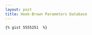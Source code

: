```yaml
---
layout: post
title: Hoek-Brown Parameters Database
---
```




```
{% gist 5555251  %}
```

<script src="https://gist.github.com/berkdemir/175fb9536cee53c57525dd1781736ce2.js"> </script>

